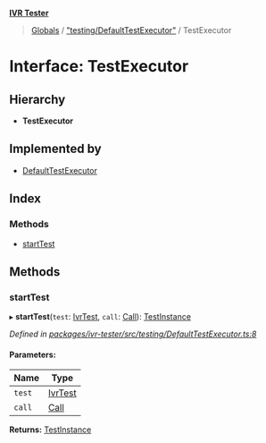 **[IVR Tester](../README.md)**

> [Globals](../README.md) / ["testing/DefaultTestExecutor"](../modules/_testing_defaulttestexecutor_.md) / TestExecutor

# Interface: TestExecutor

## Hierarchy

* **TestExecutor**

## Implemented by

* [DefaultTestExecutor](../classes/_testing_defaulttestexecutor_.defaulttestexecutor.md)

## Index

### Methods

* [startTest](_testing_defaulttestexecutor_.testexecutor.md#starttest)

## Methods

### startTest

▸ **startTest**(`test`: [IvrTest](_testing_test_ivrtest_.ivrtest.md), `call`: [Call](_call_call_.call.md)): [TestInstance](_testing_test_testinstanceclass_.testinstance.md)

*Defined in [packages/ivr-tester/src/testing/DefaultTestExecutor.ts:8](https://github.com/SketchingDev/ivr-tester/blob/0888491/packages/ivr-tester/src/testing/DefaultTestExecutor.ts#L8)*

#### Parameters:

Name | Type |
------ | ------ |
`test` | [IvrTest](_testing_test_ivrtest_.ivrtest.md) |
`call` | [Call](_call_call_.call.md) |

**Returns:** [TestInstance](_testing_test_testinstanceclass_.testinstance.md)
